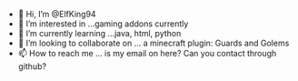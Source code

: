 - 👋 Hi, I’m @ElfKing94
- 👀 I’m interested in ...gaming addons currently
- 🌱 I’m currently learning ...java, html, python
- 💞️ I’m looking to collaborate on ... a minecraft plugin: Guards and Golems
- 📫 How to reach me ... is my email on here? Can you contact through github?

<!---
ElfKing94/ElfKing94 is a ✨ special ✨ repository because its `README.md` (this file) appears on your GitHub profile.
You can click the Preview link to take a look at your changes.
--->

